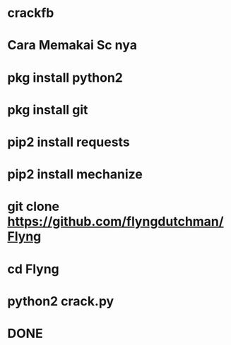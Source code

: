# crackfb
# Cara Memakai Sc nya
# pkg install python2
# pkg install git
# pip2 install requests
# pip2 install mechanize
# git clone https://github.com/flyngdutchman/Flyng
# cd Flyng
# python2 crack.py
# DONE
